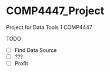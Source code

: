 # COMP4447_Project
Project for Data Tools 1 COMP4447

TODO
- [ ] Find Data Source
- [ ] ???
- [ ] Profit
